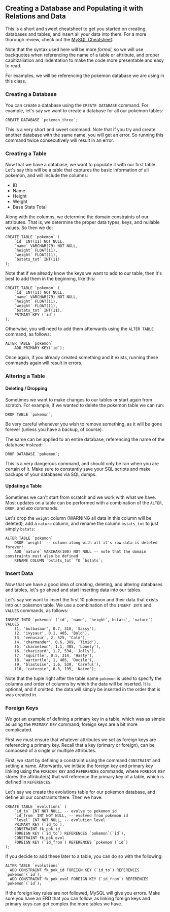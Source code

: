 ## Creating a Database and Populating it with Relations and Data
This is a short and sweet cheatsheet to get you started on creating databases and tables, and insert all your data into them. For a more thorough review, check out the [MySQL Cheatsheet](https://websitesetup.org/wp-content/uploads/2020/08/SQL-Cheat-Sheet-websitesetup.pdf).

Note that the syntax used here will be more _formal_, so we will use backquotes when referencing the name of a table or attribute, and proper capitizaliation and indentation to make the code more presentable and easy to read.

For examples, we will be referencing the pokemon database we are using in this class.
### Creating a Database

You can create a database using the `CREATE DATABASE` command. For example, let's say we want to create a database for all our pokemon tables:

```
CREATE DATABASE `pokemon_three`;
```

This is a very short and sweet command. Note that if you try and create another database with the same name, you will get an error. So running this command twice consecutively will result in an error.

### Creating a Table

Now that we have a database, we want to populate it with our first table. Let's say this will be a table that captures the basic information of all pokemon, and will include the columns:
- ID
- Name
- Height
- Weight
- Base Stats Total

Along with the columns, we determine the domain constraints of our attributes. That is, we determine the proper data types, keys, and nullable values. So then we do:

```
CREATE TABLE `pokemon` (
    `id` INT(11) NOT NULL,
    `name` VARCHAR(79) NOT NULL,
    `height` FLOAT(11),
    `weight` FLOAT(11),
    `bstats_tot` INT(11)
);
```

Note that if we already know the keys we want to add to our table, then it's best to add them in the beginning, like this:

```
CREATE TABLE `pokemon` (
    `id` INT(11) NOT NULL,
    `name` VARCHAR(79) NOT NULL,
    `height` FLOAT(11),
    `weight` FLOAT(11),
    `bstats_tot` INT(11),
    PRIMARY KEY (`id`)
);
```

Otherwise, you will need to add them afterwards using the `ALTER TABLE` command, as follows:

```
ALTER TABLE `pokemon`
    ADD PRIMARY KEY(`id`);
```

Once again, if you already created something and it exists, running these commands again will result in errors.


### Altering a Table

#### Deleting / Dropping

Sometimes we want to make changes to our tables or start again from scratch. For example, if we wanted to delete the pokemon table we can run:

```
DROP TABLE `pokemon`;
```

Be very careful whenever you wish to remove something, as it will be gone forever (unless you have a backup, of course).

The same can be applied to an entire database, referencing the name of the database instead:

```
DROP DATABASE `pokemon`;
```

This is a very dangerous command, and should only be ran when you are certain of it. Make sure to constantly save your SQL scripts and make backups of your databases via SQL dumps.


#### Updating a Table

Sometimes we can't start from scratch and we work with what we have. Most updates on a table can be performed with a combination of the `ALTER`, `DROP`, and `ADD` commands. 

Let's drop the `weight` column (WARNING all data in this column will be deleted), add a `nature` column, and rename the column `bstats_tot` to just simply `bstats`:

```
ALTER TABLE `pokemon`
    DROP `weight` -- column along with all it's row data is deleted forever!
    ADD `nature` VARCHAR(100) NOT NULL -- note that the domain constraints must also be defined
    RENAME COLUMN `bstats_tot` TO `bstats`;
```

### Insert Data

Now that we have a good idea of creating, deleting, and altering databases and tables, let's go ahead and start inserting data into our tables.

Let's say we want to insert the first 10 pokemon and their data that exists into our pokemon table. We use a combination of the `INSERT INTO` and `VALUES` commands, as follows:

```
INSERT INTO `pokemon` (`id`, `name`, `height`, bstats`, `nature`) VALUES
    (1, 'bulbasaur', 0.7, 318, 'Sassy'),
    (2, 'ivysaur', 0.1, 405, 'Bold'),
    (3, 'venusaur', 2, 525, 'Calm'),
    (4, 'charmander', 0.6, 309, 'Timid'),
    (5, 'charmeleon', 1.1, 405, 'Lonely'),
    (6, 'charizard', 1.7, 534, 'Jolly'),
    (7, 'squirtle', 0.5, 314, 'Hasty'),
    (8, 'wartortle', 1, 405, 'Docile'),
    (9, 'blastoise', 1.6, 530, 'Careful'),
    (10, 'caterpie', 0.3, 195, 'Naive');
```

Note that the tuple right after the table name `pokemon` is used to specify the columns and order of columns by which the data will be inserted. It is optional, and if omitted, the data will simply be inserted in the order that is was created in.


### Foreign Keys

We got an example of defining a primary key in a table, which was as simple as using the `PRIMARY KEY` command; foreign keys are a bit more complicated.

First we must ensure that whatever attributes we set as foreign keys are referencing a primary key. Recall that a key (primary or foreign), can be composed of a single or multiple attributes. 

First, we start by defining a constraint using the command `CONSTRAINT` and setting a name. Afterwards, we initiate the foreign key and primary key linking using the `FOREIGN KEY` and `REFERENCES` commands, where `FOREIGN KEY` stores the attribute(s) that will reference the primary key of a table, which is defined in `REFERENCES`. 

Let's say we create the evolutions table for our pokemon database, and define all our constraints there. Then we have:

```
CREATE TABLE `evolutions` (
    `id_to` INT NOT NULL, -- evolve to pokemon id
    `id_from` INT NOT NULL, -- evolved from pokemon id
    `level` INT NOT NULL, -- evolution level
    PRIMARY KEY (`id_to`),
    CONSTRAINT fk_pok_id
    FOREIGN KEY (`id_to`) REFERENCES `pokemon`(`id`),
    CONSTRAINT fk_pok_evol
    FOREIGN KEY (`id_from`) REFERENCES `pokemon`(`id`)
);
```

If you decide to add these later to a table, you can do so with the following:

```
ALTER TABLE `evolutions`
  ADD CONSTRAINT fk_pok_id FOREIGN KEY (`id_to`) REFERENCES `pokemon`(`id`),
  ADD CONSTRAINT fk_pok_evol FOREIGN KEY (`id_from`) REFERENCES `pokemon`(`id`);
```

If the foreign key rules are not followed, MySQL will give you errors. Make sure you have an ERD that you can follow, as linking foreign keys and primary keys can get complex the more tables we have.
